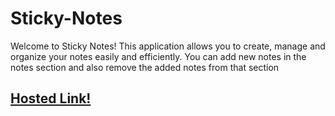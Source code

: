 # Sticky-Notes

Welcome to Sticky Notes! This application allows you to create,
manage and organize your notes easily and efficiently. You can add new notes in the notes section and also remove the added notes from that section 


## [Hosted Link!](https://hsc92180.github.io/JS-Projects/Sticky_Notes/)



